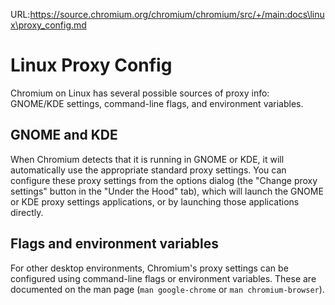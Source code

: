 URL:https://source.chromium.org/chromium/chromium/src/+/main:docs\linux\proxy_config.md
# Linux Proxy Config

Chromium on Linux has several possible sources of proxy info: GNOME/KDE
settings, command-line flags, and environment variables.

## GNOME and KDE

When Chromium detects that it is running in GNOME or KDE, it will automatically
use the appropriate standard proxy settings. You can configure these proxy
settings from the options dialog (the "Change proxy settings" button in the
"Under the Hood" tab), which will launch the GNOME or KDE proxy settings
applications, or by launching those applications directly.

## Flags and environment variables

For other desktop environments, Chromium's proxy settings can be configured
using command-line flags or environment variables. These are documented on the
man page (`man google-chrome` or `man chromium-browser`).
